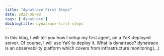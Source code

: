 ```yaml
---
title: "dynatrace First Steps"
date: 2023-05-08
tags: ['dynatrace']
dbiblogtitle: dynatrace-first-steps
---
```

In this blog, I will tell you how I setup my first agent, on a YaK deployed server. Of course, I will use YaK to deploy it. What is dynatrace? dynatrace is an observability platform which covers from infrastructure monitoring(…)